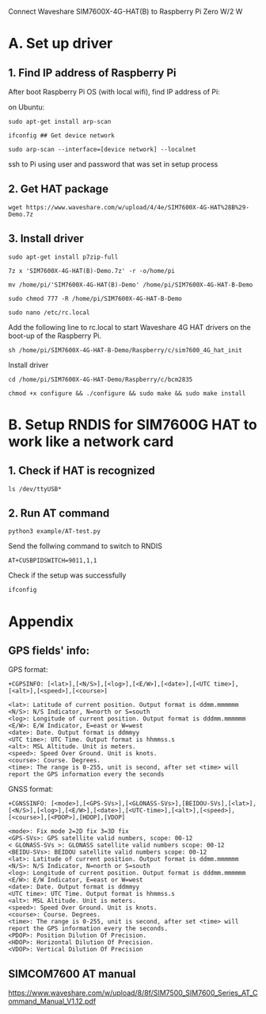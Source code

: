 Connect Waveshare SIM7600X-4G-HAT(B) to Raspberry Pi Zero W/2 W

# A. Set up driver

## 1. Find IP address of Raspberry Pi

After boot Raspberry Pi OS (with local wifi), find IP address of Pi:

on Ubuntu:

```
sudo apt-get install arp-scan

ifconfig ## Get device network

sudo arp-scan --interface=[device network] --localnet
```

ssh to Pi using user and password that was set in setup process

## 2. Get HAT package

`wget https://www.waveshare.com/w/upload/4/4e/SIM7600X-4G-HAT%28B%29-Demo.7z`

## 3. Install driver

```
sudo apt-get install p7zip-full

7z x 'SIM7600X-4G-HAT(B)-Demo.7z' -r -o/home/pi

mv /home/pi/'SIM7600X-4G-HAT(B)-Demo' /home/pi/SIM7600X-4G-HAT-B-Demo

sudo chmod 777 -R /home/pi/SIM7600X-4G-HAT-B-Demo

sudo nano /etc/rc.local
```

Add the following line to rc.local to start Waveshare 4G HAT drivers on the boot-up of the Raspberry Pi.

`sh /home/pi/SIM7600X-4G-HAT-B-Demo/Raspberry/c/sim7600_4G_hat_init`

Install driver

```
cd /home/pi/SIM7600X-4G-HAT-Demo/Raspberry/c/bcm2835

chmod +x configure && ./configure && sudo make && sudo make install
```

# B. Setup RNDIS for SIM7600G HAT to work like a network card

## 1. Check if HAT is recognized

`ls /dev/ttyUSB*`

## 2. Run AT command

`python3 example/AT-test.py`

Send the follwing command to switch to RNDIS

`AT+CUSBPIDSWITCH=9011,1,1`

Check if the setup was successfully

`ifconfig`

# Appendix

## GPS fields' info:

GPS format:

```
+CGPSINFO: [<lat>],[<N/S>],[<log>],[<E/W>],[<date>],[<UTC time>],[<alt>],[<speed>],[<course>]

<lat>: Latitude of current position. Output format is ddmm.mmmmmm
<N/S>: N/S Indicator, N=north or S=south
<log>: Longitude of current position. Output format is dddmm.mmmmmm
<E/W>: E/W Indicator, E=east or W=west
<date>: Date. Output format is ddmmyy
<UTC time>: UTC Time. Output format is hhmmss.s
<alt>: MSL Altitude. Unit is meters.
<speed>: Speed Over Ground. Unit is knots.
<course>: Course. Degrees.
<time>: The range is 0-255, unit is second, after set <time> will report the GPS information every the seconds
```

GNSS format:

```
+CGNSSINFO: [<mode>],[<GPS-SVs>],[<GLONASS-SVs>],[BEIDOU-SVs],[<lat>],[<N/S>],[<log>],[<E/W>],[<date>],[<UTC-time>],[<alt>],[<speed>],[<course>],[<PDOP>],[HDOP],[VDOP]

<mode>: Fix mode 2=2D fix 3=3D fix
<GPS-SVs>: GPS satellite valid numbers, scope: 00-12
< GLONASS-SVs >: GLONASS satellite valid numbers scope: 00-12
<BEIDU-SVs>: BEIDOU satellite valid numbers scope: 00-12
<lat>: Latitude of current position. Output format is ddmm.mmmmmm
<N/S>: N/S Indicator, N=north or S=south
<log>: Longitude of current position. Output format is dddmm.mmmmmm
<E/W>: E/W Indicator, E=east or W=west
<date>: Date. Output format is ddmmyy
<UTC time>: UTC Time. Output format is hhmmss.s
<alt>: MSL Altitude. Unit is meters.
<speed>: Speed Over Ground. Unit is knots.
<course>: Course. Degrees.
<time>: The range is 0-255, unit is second, after set <time> will report the GPS information every the seconds.
<PDOP>: Position Dilution Of Precision.
<HDOP>: Horizontal Dilution Of Precision.
<VDOP>: Vertical Dilution Of Precision
```

## SIMCOM7600 AT manual

https://www.waveshare.com/w/upload/8/8f/SIM7500_SIM7600_Series_AT_Command_Manual_V1.12.pdf
